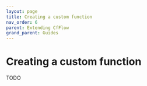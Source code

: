 ```yaml
---
layout: page
title: Creating a custom function
nav_order: 6
parent: Extending CfFlow
grand_parent: Guides
---
```


# Creating a custom function

TODO